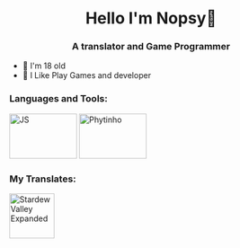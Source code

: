 <h1 align='center'> Hello I'm Nopsy👋</h1>
<h3 align='center'> A translator and Game Programmer</h3>

- 👻 I'm 18 old <br>
- 🤠 I Like Play Games and developer <br>
<h3 align="left">Languages and Tools:</h3>
<img src='https://github.com/user-attachments/assets/d71a13a7-1d1f-4bc0-b165-b669b5c7519e' alt="JS" width="120" height="80">
<img src='https://github.com/user-attachments/assets/376a70fb-1e9b-4997-a566-4937dabe54de' alt="Phytinho" width="120" height="80">
<h3 align="left"> My Translates:</h3>
<a href="https://www.nexusmods.com/stardewvalley/mods/17014" target="_blank" rel="noreferrer"> <img src="https://github.com/user-attachments/assets/9e4659d6-0950-48bc-bad0-4f4b59dff416" alt="Stardew Valley Expanded" width="80" height="80"> 


